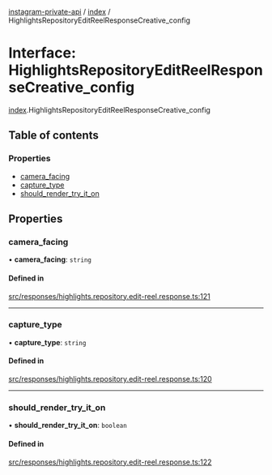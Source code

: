 [instagram-private-api](../../README.md) / [index](../../modules/index.md) / HighlightsRepositoryEditReelResponseCreative_config

# Interface: HighlightsRepositoryEditReelResponseCreative\_config

[index](../../modules/index.md).HighlightsRepositoryEditReelResponseCreative_config

## Table of contents

### Properties

- [camera\_facing](HighlightsRepositoryEditReelResponseCreative_config.md#camera_facing)
- [capture\_type](HighlightsRepositoryEditReelResponseCreative_config.md#capture_type)
- [should\_render\_try\_it\_on](HighlightsRepositoryEditReelResponseCreative_config.md#should_render_try_it_on)

## Properties

### camera\_facing

• **camera\_facing**: `string`

#### Defined in

[src/responses/highlights.repository.edit-reel.response.ts:121](https://github.com/Nerixyz/instagram-private-api/blob/0e0721c/src/responses/highlights.repository.edit-reel.response.ts#L121)

___

### capture\_type

• **capture\_type**: `string`

#### Defined in

[src/responses/highlights.repository.edit-reel.response.ts:120](https://github.com/Nerixyz/instagram-private-api/blob/0e0721c/src/responses/highlights.repository.edit-reel.response.ts#L120)

___

### should\_render\_try\_it\_on

• **should\_render\_try\_it\_on**: `boolean`

#### Defined in

[src/responses/highlights.repository.edit-reel.response.ts:122](https://github.com/Nerixyz/instagram-private-api/blob/0e0721c/src/responses/highlights.repository.edit-reel.response.ts#L122)
